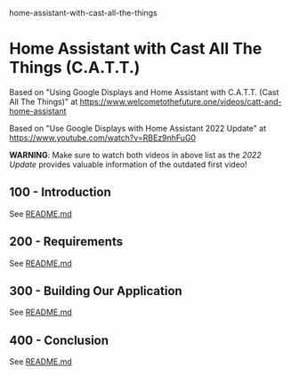 home-assistant-with-cast-all-the-things
# Home Assistant with Cast All The Things (C.A.T.T.)

Based on "Using Google Displays and Home Assistant with C.A.T.T. (Cast All The Things)" at https://www.welcometothefuture.one/videos/catt-and-home-assistant

Based on "Use Google Displays with Home Assistant 2022 Update" at https://www.youtube.com/watch?v=RBEz9nhFuG0

**WARNING**: Make sure to watch both videos in above list as the *2022 Update* provides valuable information of the outdated first video!

## 100 - Introduction

See [README.md](./100/README.md)

## 200 - Requirements

See [README.md](./200/README.md)

## 300 - Building Our Application

See [README.md](./300/README.md)

## 400 - Conclusion

See [README.md](./400/README.md)
